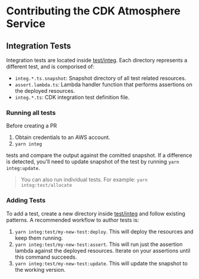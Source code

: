 # Contributing the CDK Atmosphere Service

## Integration Tests

Integration tests are located inside [test/integ](./test/integ/). Each directory represents a different test,
and is comporised of:

- `integ.*.ts.snapshot`: Snapshot directory of all test related resources.
- `assert.lambda.ts`: Lambda handler function that performs assertions on the deployed resources.
- `integ.*.ts`: CDK integration test definition file.

### Running all tests

Before creating a PR

1. Obtain credentials to an AWS account.
2. `yarn integ`

tests and compare the output against the comitted snapshot. If a difference is detected, you'll
need to update snapshot of the test by running `yarn integ:update`.

> You can also run individual tests. For example: `yarn integ:test/allocate`

### Adding Tests

To add a test, create a new directory inside [test/integ](./test/integ/) and follow existing patterns. A recommended workflow to author tests is:

1. `yarn integ:test/my-new-test:deploy`. This will deploy the resources and keep them running.
2. `yarn integ:test/my-new-test:assert`. This will run just the assertion lambda against the deployed resources. Iterate on your assertions until this command succeeds.
3. `yarn integ:test/my-new-test:update`. This will update the snapshot to the working version.
